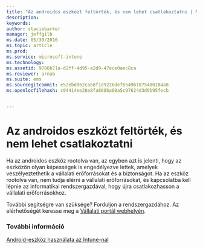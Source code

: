 ```yaml
---
title: "Az androidos eszközt feltörték, és nem lehet csatlakoztatni | Microsoft Intune"
description: 
keywords: 
author: staciebarker
manager: jeffgilb
ms.date: 05/30/2016
ms.topic: article
ms.prod: 
ms.service: microsoft-intune
ms.technology: 
ms.assetid: 9786b71a-d2ff-4d95-a2d9-47ece0aec8ca
ms.reviewer: arnab
ms.suite: ems
ms.sourcegitcommit: e52ebdd62ca68f1d9226def654961075400184a8
ms.openlocfilehash: c94414ee28e8fa808ba08a5c97624d3d9b95fecb


---
```



# Az androidos eszközt feltörték, és nem lehet csatlakoztatni

Ha az androidos eszköz rootolva van, az egyben azt is jelenti, hogy az eszközön olyan képességek is engedélyezve lettek, amelyek veszélyeztethetik a vállalati erőforrásokat és a biztonságot. Ha az eszköz rootolva van, nem tudja elérni a vállalati erőforrásokat, és kapcsolatba kell lépnie az informatikai rendszergazdával, hogy újra csatlakozhasson a vállalati erőforrásokhoz.

További segítségre van szüksége? Forduljon a rendszergazdához. Az elérhetőségét keresse meg a [Vállalati portál webhelyén](http://portal.manage.microsoft.com).

### További információ
[Android-eszköz használata az Intune-nal](using-your-android-device-with-intune.md)


<!--HONumber=Jun16_HO4-->


